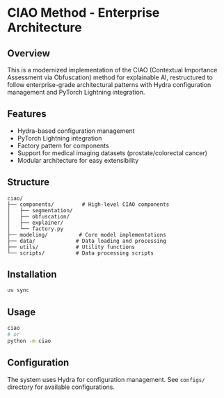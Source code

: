 # CIAO Method - Enterprise Architecture

## Overview
This is a modernized implementation of the CIAO (Contextual Importance Assessment via Obfuscation) method for explainable AI, restructured to follow enterprise-grade architectural patterns with Hydra configuration management and PyTorch Lightning integration.

## Features
- Hydra-based configuration management
- PyTorch Lightning integration
- Factory pattern for components
- Support for medical imaging datasets (prostate/colorectal cancer)
- Modular architecture for easy extensibility

## Structure
```
ciao/
├── components/         # High-level CIAO components
│   ├── segmentation/
│   ├── obfuscation/
│   ├── explainer/
│   └── factory.py
├── modeling/          # Core model implementations
├── data/             # Data loading and processing
├── utils/            # Utility functions
└── scripts/          # Data processing scripts
```

## Installation
```bash
uv sync
```

## Usage
```bash
ciao
# or
python -m ciao
```

## Configuration
The system uses Hydra for configuration management. See `configs/` directory for available configurations.